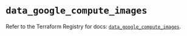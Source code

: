 # `data_google_compute_images`

Refer to the Terraform Registry for docs: [`data_google_compute_images`](https://registry.terraform.io/providers/hashicorp/google/6.30.0/docs/data-sources/compute_images).
